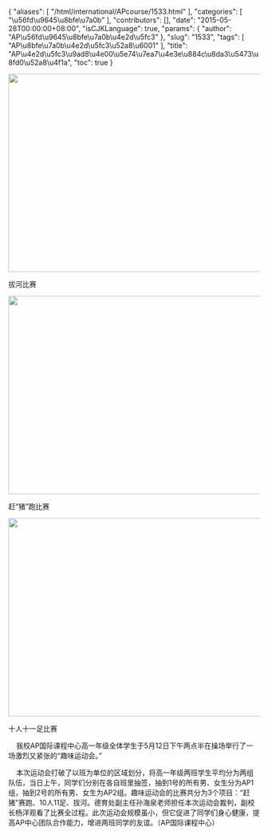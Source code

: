 {
    "aliases": [
        "/html/international/APcourse/1533.html"
    ],
    "categories": [
        "\u56fd\u9645\u8bfe\u7a0b"
    ],
    "contributors": [],
    "date": "2015-05-28T00:00:00+08:00",
    "isCJKLanguage": true,
    "params": {
        "author": "AP\u56fd\u9645\u8bfe\u7a0b\u4e2d\u5fc3"
    },
    "slug": "1533",
    "tags": [
        "AP\u8bfe\u7a0b\u4e2d\u5fc3\u52a8\u6001"
    ],
    "title": "AP\u4e2d\u5fc3\u9ad8\u4e00\u5e74\u7ea7\u4e3e\u884c\u8da3\u5473\u8fd0\u52a8\u4f1a",
    "toc": true
}


<img
    src="https://cdn.tfls.online/mirror/full/6c03104d048459119818b2f59a917603a63f6abb.jpg"
    style="display:block;margin-left:auto;margin-right:auto;"
    decoding="async"
    fetchpriority="auto"
    loading="lazy"
    height="397"
    width="600"
/>




拔河比赛





<img
    src="https://cdn.tfls.online/mirror/full/802eaf4d98fb95568d0ef3f991b0de711275dbdd.jpg"
    style="display:block;margin-left:auto;margin-right:auto;"
    decoding="async"
    fetchpriority="auto"
    loading="lazy"
    height="397"
    width="600"
/>




赶“猪”跑比赛





<img
    src="https://cdn.tfls.online/mirror/full/5f6a18de936ef56ccb6133839a2f19d89b9da65b.jpg"
    style="display:block;margin-left:auto;margin-right:auto;"
    decoding="async"
    fetchpriority="auto"
    loading="lazy"
    height="397"
    width="600"
/>




十人十一足比赛









  





    我校AP国际课程中心高一年级全体学生于5月12日下午两点半在操场举行了一场激烈又紧张的“趣味运动会。”




    本次运动会打破了以班为单位的区域划分，将高一年级两班学生平均分为两组队伍，当日上午，同学们分别在各自班里抽签，抽到1号的所有男、女生分为AP1组，抽到2号的所有男、女生为AP2组。趣味运动会的比赛共分为3个项目：“赶猪”赛跑、10人11足、拔河。德育处副主任孙海泉老师担任本次运动会裁判，副校长杨洋观看了比赛全过程。此次运动会规模虽小，但它促进了同学们身心健康，提高AP中心团队合作能力，增进两班同学的友谊。（AP国际课程中心）




  




